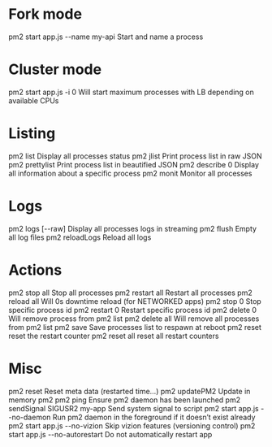 # Fork mode
pm2 start app.js --name my-api	Start and name a process
# Cluster mode
pm2 start app.js -i 0	Will start maximum processes with LB depending on available CPUs
# Listing
pm2 list	Display all processes status
pm2 jlist	Print process list in raw JSON
pm2 prettylist	Print process list in beautified JSON
pm2 describe 0	Display all information about a specific process
pm2 monit	Monitor all processes
# Logs
pm2 logs [--raw]	Display all processes logs in streaming
pm2 flush	Empty all log files
pm2 reloadLogs	Reload all logs
# Actions
pm2 stop all	Stop all processes
pm2 restart all	Restart all processes
pm2 reload all	Will 0s downtime reload (for NETWORKED apps)
pm2 stop 0	Stop specific process id
pm2 restart 0	Restart specific process id
pm2 delete 0	Will remove process from pm2 list
pm2 delete all	Will remove all processes from pm2 list
pm2 save	Save processes list to respawn at reboot
pm2 reset	reset the restart counter
pm2 reset all	reset all restart counters
# Misc
pm2 reset <process>	Reset meta data (restarted time…)
pm2 updatePM2	Update in memory pm2
pm2 ping	Ensure pm2 daemon has been launched
pm2 sendSignal SIGUSR2 my-app	Send system signal to script
pm2 start app.js --no-daemon	Run pm2 daemon in the foreground if it doesn’t exist already
pm2 start app.js --no-vizion	Skip vizion features (versioning control)
pm2 start app.js --no-autorestart	Do not automatically restart app
